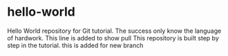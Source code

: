 # hello-world
Hello World repository for Git tutorial.
The success only know the language of hardwork.
This line is added to show pull
This repository is built step by step in the tutorial.
this is added for new branch 